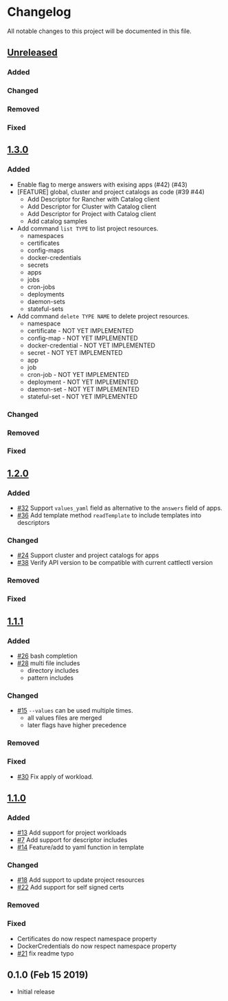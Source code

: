 # Changelog
All notable changes to this project will be documented in this file.

## [Unreleased]

### Added

### Changed

### Removed

### Fixed

## [1.3.0]

### Added

* Enable flag to merge answers with exising apps (#42) (#43)
* [FEATURE] global, cluster and project catalogs as code (#39 #44)
  * Add Descriptor for Rancher with Catalog client
  * Add Descriptor for Cluster with Catalog client
  * Add Descriptor for Project with Catalog client
  * Add catalog samples
* Add command `list TYPE` to list project resources.
	* namespaces
	* certificates
	* config-maps
	* docker-credentials
	* secrets
	* apps
	* jobs
	* cron-jobs
	* deployments
	* daemon-sets
	* stateful-sets
* Add command `delete TYPE NAME` to delete project resources.
  * namespace
  * certificate - NOT YET IMPLEMENTED
  * config-map - NOT YET IMPLEMENTED
  * docker-credential - NOT YET IMPLEMENTED
  * secret - NOT YET IMPLEMENTED
  * app
  * job
  * cron-job - NOT YET IMPLEMENTED
  * deployment - NOT YET IMPLEMENTED
  * daemon-set - NOT YET IMPLEMENTED
  * stateful-set - NOT YET IMPLEMENTED

### Changed

### Removed

### Fixed

## [1.2.0]

### Added

* [#32](https://github.com/bitgrip/cattlectl/issues/32) Support `values_yaml` field as alternative to the `answers` field of apps.
* [#36](https://github.com/bitgrip/cattlectl/issues/36) Add template method `readTemplate` to include templates into descriptors

### Changed

* [#24](https://github.com/bitgrip/cattlectl/issues/24) Support cluster and project catalogs for apps
* [#38](https://github.com/bitgrip/cattlectl/pull/38) Verify API version to be compatible with current cattlectl version

### Removed

### Fixed

## [1.1.1]

### Added

* [#26](https://github.com/bitgrip/cattlectl/issues/26) bash completion
* [#28](https://github.com/bitgrip/cattlectl/issues/28) multi file includes
  * directory includes
  * pattern includes

### Changed

* [#15](https://github.com/bitgrip/cattlectl/issues/15) `--values` can be used multiple times.
  * all values files are merged
  * later flags have higher precedence

### Removed

### Fixed

* [#30](https://github.com/bitgrip/cattlectl/issues/30) Fix apply of workload.

## [1.1.0]

### Added

* [#13](https://github.com/bitgrip/cattlectl/issues/13) Add support for project workloads
* [#7](https://github.com/bitgrip/cattlectl/issues/7) Add support for descriptor includes
* [#14](https://github.com/bitgrip/cattlectl/issues/14) Feature/add to yaml function in template

### Changed

* [#18](https://github.com/bitgrip/cattlectl/issues/18) Add support to update project resources
* [#22](https://github.com/bitgrip/cattlectl/issues/22) Add support for self signed certs

### Removed

### Fixed

* Certificates do now respect namespace property
* DockerCredentials do now respect namespace property
* [#21](https://github.com/bitgrip/cattlectl/pull/21) fix readme typo

## 0.1.0 (Feb 15 2019)

* Initial release

[Unreleased]: https://github.com/bitgrip/cattlectl/compare/v1.3.0...HEAD
[1.3.0]: https://github.com/bitgrip/cattlectl/compare/v1.2.0...v1.3.0
[1.2.0]: https://github.com/bitgrip/cattlectl/compare/v1.1.1...v1.2.0
[1.1.1]: https://github.com/bitgrip/cattlectl/compare/v1.1.0...v1.1.1
[1.1.0]: https://github.com/bitgrip/cattlectl/compare/v1.0.0...v1.1.0
